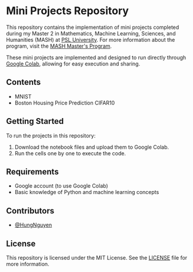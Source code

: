 # Mini Projects Repository

This repository contains the implementation of mini projects completed during my Master 2 in Mathematics, Machine Learning, Sciences, and Humanities (MASH) at [PSL University](https://psl.eu/en). For more information about the program, visit the [MASH Master's Program](https://dauphine.psl.eu/en/training/masters-degrees/mathematics-and-applied-mathematics/masters-year-2-mathematics-deep-learning-and-humanities).

These mini projects are implemented and designed to run directly through [Google Colab](https://colab.research.google.com/), allowing for easy execution and sharing.

## Contents

- MNIST
- Boston Housing Price Prediction
  CIFAR10

## Getting Started

To run the projects in this repository:

1. Download the notebook files and upload them to Google Colab.
2. Run the cells one by one to execute the code.

## Requirements

- Google account (to use Google Colab)
- Basic knowledge of Python and machine learning concepts
## Contributors

- [@HungNguyen](https://github.com/HungNguyenPSL)

## License

This repository is licensed under the MIT License. See the [LICENSE](LICENSE) file for more information.
